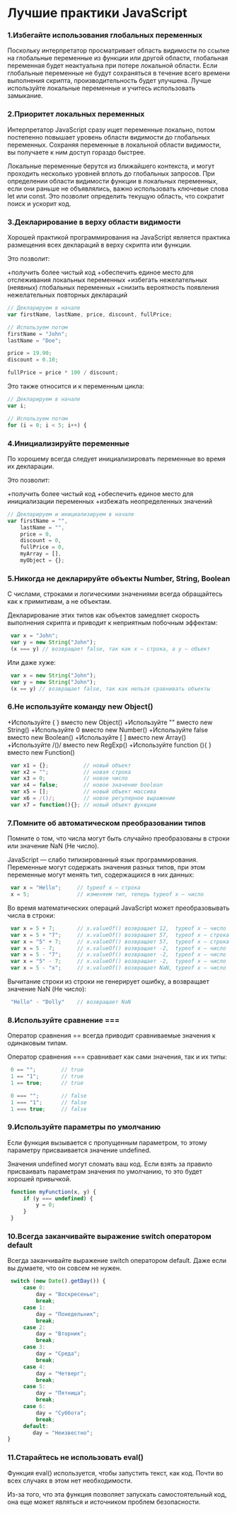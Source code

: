# Лучшие практики JavaScript

### 1.Избегайте использования глобальных переменных

Поскольку интерпретатор просматривает область видимости по ссылке на глобальные переменные из функции или другой области, глобальная переменная будет неактуальна при потере локальной области. Если глобальные переменные не будут сохраняться в течение всего времени выполнения скрипта, производительность будет улучшена. Лучше используйте локальные переменные и учитесь использовать замыкание.

### 2.Приоритет локальных переменных

Интерпретатор JavaScript сразу ищет переменные локально, потом постепенно повышает уровень области видимости до глобальных переменных. Сохраняя переменные в локальной области видимости, вы получаете к ним доступ гораздо быстрее.

Локальные переменные берутся из ближайшего контекста, и могут проходить несколько уровней вплоть до глобальных запросов. При определении области видимости функции в локальных переменных, если они раньше не объявлялись, важно использовать ключевые слова let или const. Это позволит определить текущую область, что сократит поиск и ускорит код.

### 3.Декларирование в верху области видимости

Хорошей практикой программирования на JavaScript является практика размещения всех деклараций в верху скрипта или функции.

Это позволит:

+получить более чистый код
+обеспечить единое место для отслеживания локальных переменных
+избегать нежелательных (неявных) глобальных переменных
+снизить вероятность появления нежелательных повторных деклараций

```js
// Декларируем в начале
var firstName, lastName, price, discount, fullPrice;

// Используем потом
firstName = "John";
lastName = "Doe";

price = 19.90;
discount = 0.10;

fullPrice = price * 100 / discount;
```
Это также относится и к переменным цикла:

```js
// Декларируем в начале
var i;

// Используем потом
for (i = 0; i < 5; i++) {
```
### 4.Инициализируйте переменные

По хорошему всегда следует инициализировать переменные во время их декларации.

Это позволит:

+получить более чистый код
+обеспечить единое место для инициализации переменных
+избежать неопределенных значений

```js
// Декларируем и инициализируем в начале
var firstName = "",
    lastName = "",
    price = 0,
    discount = 0,
    fullPrice = 0,
    myArray = [],
    myObject = {};
````

### 5.Никогда не декларируйте объекты Number, String, Boolean

С числами, строками и логическими значениями всегда обращайтесь как к примитивам, а не объектам.

Декларирование этих типов как объектов замедляет скорость выполнения скрипта и приводит к неприятным побочным эффектам:

```js
 var x = "John";             
 var y = new String("John");
 (x === y) // возвращает false, так как x — строка, а y — объект
```

Или даже хуже:

```js
 var x = new String("John");             
 var y = new String("John");
 (x == y) // возвращает false, так как нельзя сравнивать объекты
```
### 6.Не используйте команду new Object()

+Используйте { } вместо new Object()
+Используйте "" вместо new String()
+Используйте 0 вместо new Number()
+Используйте false вместо new Boolean()
+Используйте [ ] вместо new Array()
+Используйте /()/ вместо new RegExp()
+Используйте function (){ } вместо new Function()

```js
 var x1 = {};           // новый объект
 var x2 = "";           // новая строка
 var x3 = 0;            // новое число
 var x4 = false;        // новое значение boolean
 var x5 = [];           // новый объект массива
 var x6 = /()/;         // новое регулярное выражение
 var x7 = function(){}; // новый объект функции
```

### 7.Помните об автоматическом преобразовании типов

Помните о том, что числа могут быть случайно преобразованы в строки или значение NaN (Не число).

JavaScript — слабо типизированный язык программирования. Переменные могут содержать значения разных типов, при этом переменные могут менять тип, содержащихся в них данных:

```js
 var x = "Hello";     // typeof x — строка
 x = 5;               // изменяем тип, теперь typeof x — число
```

Во время математических операций JavaScript может преобразовывать числа в строки:

```js
 var x = 5 + 7;       // x.valueOf() возвращает 12,  typeof x — число
 var x = 5 + "7";     // x.valueOf() возвращает 57,  typeof x — строка
 var x = "5" + 7;     // x.valueOf() возвращает 57,  typeof x — строка
 var x = 5 - 7;       // x.valueOf() возвращает -2,  typeof x — число
 var x = 5 - "7";     // x.valueOf() возвращает -2,  typeof x — число
 var x = "5" - 7;     // x.valueOf() возвращает -2,  typeof x — число
 var x = 5 - "x";     // x.valueOf() возвращает NaN, typeof x — число
```

Вычитание строки из строки не генерирует ошибку, а возвращает значение NaN (Не число):

```js
 "Hello" - "Dolly"    // возвращает NaN
```

### 8.Используйте сравнение ===

Оператор сравнения == всегда приводит сравниваемые значения к одинаковым типам.

Оператор сравнения === сравнивает как сами значения, так и их типы:

```js
 0 == "";        // true
 1 == "1";       // true
 1 == true;      // true

 0 === "";       // false
 1 === "1";      // false
 1 === true;     // false
```

### 9.Используйте параметры по умолчанию

Если функция вызывается с пропущенным параметром, то этому параметру присваивается значение undefined.

Значения undefined могут сломать ваш код. Если взять за правило присваивать параметрам значения по умолчанию, то это будет хорошей привычкой.

```js
 function myFunction(x, y) {
     if (y === undefined) {
         y = 0;
     }
 } 
```

### 10.Всегда заканчивайте выражение switch оператором default

Всегда заканчивайте выражение switch оператором default. Даже если вы думаете, что он совсем не нужен.

```js
 switch (new Date().getDay()) {
     case 0:
         day = "Воскресенье";
         break;
     case 1:
         day = "Понедельник";
         break;
     case 2:
         day = "Вторник";
         break;
     case 3:
         day = "Среда";
         break;
     case 4:
         day = "Четверг";
         break;
     case 5:
         day = "Пятница";
         break;
     case 6:
         day = "Суббота";
         break;
     default:
        day = "Неизвестно";
} 
```
### 11.Старайтесь не использовать eval()

Функция eval() используется, чтобы запустить текст, как код. Почти во всех случаях в этом нет необходимости.

Из-за того, что эта функция позволяет запускать самостоятельный код, она еще может являться и источником проблем безопасности.